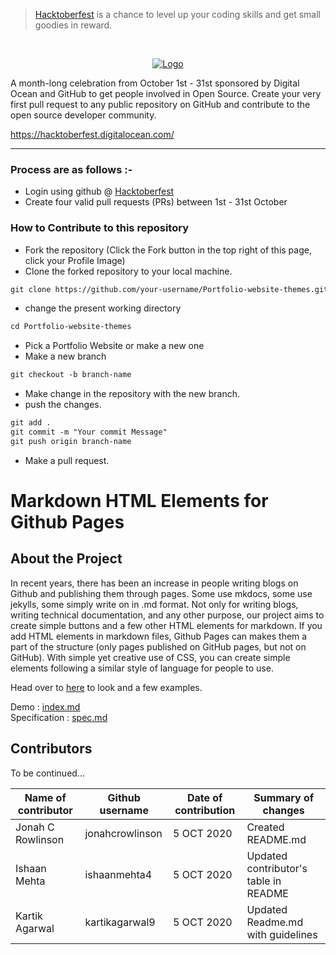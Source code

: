 > [Hacktoberfest](https://hacktoberfest.digitalocean.com/) is a chance to level up your coding skills and get small goodies in reward.

<br />
<p align="center">
  <a href="https://hacktoberfest.digitalocean.com/">
    <img src="https://i.ibb.co/4FjRdbH/Logo-Sponsors-Light.png" alt="Logo">
  </a>
</p>
<p>A month-long celebration from October 1st - 31st sponsored by Digital Ocean and GitHub to get people involved in Open Source. Create your very first pull request to any public repository on GitHub and contribute to the open source developer community.

https://hacktoberfest.digitalocean.com/</p>

-----

### Process are as follows :- 
* Login using github @ [Hacktoberfest](https://hacktoberfest.digitalocean.com/)
* Create four valid pull requests (PRs) between 1st - 31st October
   
### How to Contribute to this repository
* Fork the repository (Click the Fork button in the top right of this page, click your Profile Image)
* Clone the forked repository to your local machine.
```markdown
git clone https://github.com/your-username/Portfolio-website-themes.git
```
* change the present working directory
```markdown
cd Portfolio-website-themes
```
* Pick a Portfolio Website or make a new one
* Make a new branch
```markdown
git checkout -b branch-name
```
* Make change in the repository with the new branch.
* push the changes.
```markdown
git add .
git commit -m "Your commit Message"
git push origin branch-name
```
* Make a pull request.
# Markdown HTML Elements for Github Pages

## About the Project

In recent years, there has been an increase in people writing blogs on Github and publishing them through pages. Some use mkdocs, some use jekylls, some simply write on in .md format. Not only for writing blogs, writing technical documentation, and any other purpose, our project aims to create simple buttons and a few other HTML elements for markdown. If you add HTML elements in markdown files, Github Pages can makes them a part of the structure (only pages published on GitHub pages, but not on GitHub). With simple yet creative use of CSS, you can create simple elements following a similar style of language for people to use.

Head over to [here](https://adgitmdsc.github.io/markdown-html/) to look and a few examples.

Demo : [index.md](https://adgitmdsc.github.io/markdown-html/) </br>
Specification : [spec.md](./spec.md)

## Contributors

To be continued...

| **Name of contributor** | **Github username** | **Date of contribution** | **Summary of changes**                |
|-------------------------|---------------------|--------------------------|---------------------------------------|
| Jonah C Rowlinson       | jonahcrowlinson     | 5 OCT 2020               | Created README\.md                    |
| Ishaan Mehta            | ishaanmehta4        | 5 OCT 2020               | Updated contributor's table in README |
| Kartik Agarwal          | kartikagarwal9      | 5 OCT 2020               | Updated Readme.md with guidelines     |



